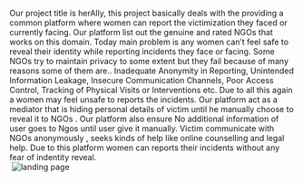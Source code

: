   Our project title is herAlly, this project basically deals with the providing a common platform where women can report the victimization they faced or currently facing. Our platform list out the genuine and rated NGOs that works on this domain.
Today main problem is any women can’t feel safe to reveal their identity while reporting incidents they face or facing.
Some NGOs try to maintain privacy to some extent but they fail because of many reasons some of them are..
Inadequate Anonymity in Reporting, Unintended Information Leakage, Insecure Communication Channels, Poor Access Control, Tracking of Physical Visits or Interventions etc.
Due to all this again a women may feel unsafe to reports the incidents.
Our platform act as a mediator that is hiding personal details of victim until he manually choose to reveal it to NGOs .
Our platform also ensure No additional information of user goes to Ngos until user give it manually.
Victim communicate with NGOs anonymously , seeks kinds of help like online counselling and legal help.
Due to this platform women can reports their incidents without any fear of indentity reveal.<br>
<img>
![landing page](https://github.com/user-attachments/assets/280acc3a-20d5-4ed8-93e9-4034c66e9bfa)

